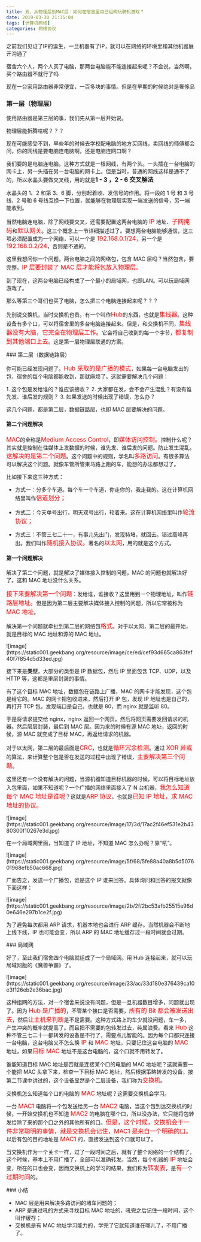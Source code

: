 ```yaml
---
title: 五、从物理层到MAC层：如何在宿舍里自己组网玩联机游戏？
date: 2019-03-30 21:35:04
tags: [计算机网络]
categories: 网络协议
---
```


之前我们见证了IP的诞生，一旦机器有了IP，就可以在网络的环境里和其他机器展开沟通了

宿舍六个人，两个人买了电脑，那两台电脑能不能连接起来呢？不会说，当然啊，买个路由器不就行了吗

现在一台家用路由器非常便宜，一百多块的事情。但是在早期的时候绝对是奢侈品

<!--more-->

### 第一层（物理层）

使用路由器是第三层的事，我们先从第一层开始说。

物理层能折腾啥呢？？？

现在可能感受不到，早些年的时候去学校配电脑的地方买网线，卖网线的师傅都会问，你的网线是要电脑连电脑啊，还是电脑连网口啊？

我们要的是电脑连电脑。这种方式就是一根网线，有两个头。一头插在一台电脑的网卡上，另一头插在另一台电脑的网卡上。但是当时，普通的网线这样是通不了的，所以水晶头要做交叉线，用的就是<font size =3 >**1 - 3 ，2 - 6 交叉解法**</font>

水晶头的 1、2 和第 3、6 脚，分别起着收、发信号的作用。将一段的 1 号 和 3 号线、2 号和 6 号线互换一下位置，就能够在物理层实现一端发送的信号，另一端能收到。

<p>当然电脑连电脑，除了网线要交叉，还需要配置这两台电脑的 <font size = 3 color= red>IP</font> 地址、<font size = 3 color= red>子网掩码</font>和<font size = 3 color= red>默认网关</font>。这三个概念上一节详细描述过了。要想两台电脑能够通信，这三项必须配置成为一个网络，可以一个是<font size = 3 color= red> 192.168.0.1/24</font>，另一个是<font size = 3 color= red> 192.168.0.2/24</font>，否则是不通的。</p>
<p>这里我想问你一个问题，两台电脑之间的网络包，包含 MAC 层吗？当然包含，要完整。<font size = 3 color= red>IP 层要封装了 MAC 层才能将包放入物理层。</font></p>
到了现在，这两台电脑已经构成了一个最小的局域网，也即LAN。可以玩局域网游戏了。

那么等第三个哥们也买了电脑，怎么把三个电脑连接起来呢？？？

<p>先别说交换机，当时交换机也贵。有一个叫作<font size = 3 color= red>Hub</font>的东西，也就是<font size = 3 color= red>集线器</font>。这种设备有多个口，可以将宿舍里的多台电脑连接起来。但是，和交换机不同，<font size = 3 color= red>集线器没有大脑，它完全在物理层工作。</font>它会将自己收到的每一个字节，<font size = 3 color= red>都复制到其他端口上去</font>。这是第一层物理层联通的方案。</p>
### 第二层（数据链路层）

<p>你可能已经发现问题了。<font size = 3 color= red>Hub 采取的是广播的模式</font>，如果每一台电脑发出的包，宿舍的每个电脑都能收到，那就麻烦了。这就需要解决几个问题：</p>
1. 这个包是发给谁的？谁应该接收？
2. 大家都在发，会不会产生混乱？有没有谁先发、谁后发的规则？
3. 如果发送的时候出现了错误，怎么办？

<p>这几个问题，都是第二层，数据链路层，也即 MAC 层要解决的问题。

#### 第二个问题解决

<font size = 3 color= red>MAC</font>的全称是<font size = 3 color= red>Medium Access Control</font>，即<font size = 3 color= red>媒体访问控制。</font>控制什么呢？其实就是控制在往媒体上发数据的时候，谁先发、谁后发的问题。防止发生混乱。<font size = 3 color= red>这解决的是第二个问题</font>。这个问题中的规则，学名叫<font size = 3 color= red>多路访问</font>。有很多算法可以解决这个问题。就像车管所管束马路上跑的车，能想的办法都想过了。</p>

<p>比如接下来这三种方式：</p>
<ul>
<li><p>方式一：分多个车道。每个车一个车道，你走你的，我走我的。这在计算机网络里叫作<font size = 3 color= red>信道划分；</font></p>
</li>
<li><p>方式二：今天单号出行，明天双号出行，轮着来。这在计算机网络里叫作<font size = 3 color= red>轮流协议；</font></p>
</li>
<li><p>方式三：不管三七二十一，有事儿先出门，发现特堵，就回去。错过高峰再出。我们叫作<font size = 3 color= red>随机接入协议。</font>著名的<font size = 3 color= red>以太网</font>，用的就是这个方式。</p>
</li>
</ul>

#### 第一个问题解决

<p>解决了第二个问题，就是解决了媒体接入控制的问题，MAC 的问题也就解决好了。这和 MAC 地址没什么关系。</p>
<p><font size = 3 color= red>接下来要解决第一个问题</font>：发给谁，谁接收？这里用到一个物理地址，叫作<font size = 3 color= red>链路层地址。</font>但是因为第二层主要解决媒体接入控制的问题，所以它常被称为<font size = 3 color= red>MAC 地址</font>。</p>
<p>解决第一个问题就牵扯到第二层的网络包<font size = 3 color= red>格式</font>。对于以太网，第二层的最开始，就是目标的 MAC 地址和源的 MAC 地址。</p>
![image](https://static001.geekbang.org/resource/image/ce/ed/cef93d665ca863fef40f7f854d5d33ed.jpg)

<p>接下来是<strong>类型</strong>，大部分的类型是 IP 数据包，然后 IP 里面包含 TCP、UDP，以及 HTTP 等，这都是里层封装的事情。</p>
<p>有了这个目标 MAC 地址，数据包在链路上广播，MAC 的网卡才能发现，这个包是给它的。MAC 的网卡把包收进来，然后打开 IP 包，发现 IP 地址也是自己的，再打开 TCP 包，发现端口是自己，也就是 80，而 nginx 就是监听 80。</p>
<p>于是将请求提交给 nginx，nginx 返回一个网页。然后将网页需要发回请求的机器。然后层层封装，最后到 MAC 层。因为来的时候有源 MAC 地址，返回的时候，源 MAC 就变成了目标 MAC，再返给请求的机器。</p>
<p>对于以太网，第二层的最后面是<font size = 3 color= red>CRC</font>，也就是<font size = 3 color= red>循环冗余检测</font>。通过 <font size = 3 color= red>XOR 异或</font>的算法，来计算整个包是否在发送的过程中出现了错误，<font size = 3 color= red>主要解决第三个问题</font>。</p>
<p>这里还有一个没有解决的问题，当源机器知道目标机器的时候，可以将目标地址放入包里面，如果不知道呢？一个广播的网络里面接入了 N 台机器，<font size = 3 color= red>我怎么知道每个 MAC 地址是谁呢</font>？这就是<font size = 3 color= red>ARP 协议</font>，也就是<font size = 3 color= red>已知 IP 地址，求 MAC 地址的协议。</font></p>
![image](https://static001.geekbang.org/resource/image/17/3d/17ac2f46ef531e2b4380300f10267e3d.jpg)

<p>在一个局域网里面，当知道了 IP 地址，不知道 MAC 怎么办呢？靠“吼”。</p>
![image](https://static001.geekbang.org/resource/image/5f/68/5fe88a40a8b5d507601968efb50ac668.jpg)

<p>广而告之，发送一个广播包，谁是这个 IP 谁来回答。具体询问和回答的报文就像下面这样：</p>
![image](https://static001.geekbang.org/resource/image/2b/2f/2bc53afb25515e96d0e646e297b1ce2f.jpg)

<p>为了避免每次都用 ARP 请求，机器本地也会进行 ARP 缓存。当然机器会不断地上线下线，IP 也可能会变，所以 ARP 的 MAC 地址缓存过一段时间就会过期。</p>
### 局域网

<p>好了，至此我们宿舍四个电脑就组成了一个局域网。用 Hub 连接起来，就可以玩局域网版的《魔兽争霸》了。</p>
![image](https://static001.geekbang.org/resource/image/33/ac/33d180e376439ca10e3f126eb2e36bac.jpg)

<p>这种组网的方法，对一个宿舍来说没有问题，但是一旦机器数目增多，问题就出现了。因为<font size = 3 color= red> Hub 是广播的</font>，不管某个接口是否需要，<font size = 3 color= red>所有的 Bit 都会被发送出去</font>，然后<font size = 3 color= red>让主机来判断</font>是不是需要。这种方式路上的车少就没问题，车一多，产生冲突的概率就提高了。而且把不需要的包转发过去，纯属浪费。看来 <font size = 3 color= red>Hub</font> 这种不管三七二十一都转发的设备是不行了，需要点儿智能的。因为每个口都只连接一台电脑，这台电脑又不怎么换<font size = 3 color= red> IP</font> 和 <font size = 3 color= red>MAC </font>地址，只要记住这台电脑的 <font size = 3 color= red>MAC</font> 地址，如果<font size = 3 color= red>目标 MAC</font> 地址不是这台电脑的，这个口就不用转发了。</p>
<p>谁能知道目标 MAC 地址是否就是连接某个口的电脑的 MAC 地址呢？这就需要一个能把 MAC 头拿下来，检查一下目标 MAC 地址，然后根据策略转发的设备，按第二节课中讲过的，这个设备显然是个二层设备，我们称为<font size = 3 color= red>交换机</font>。</p>
<p>交换机怎么知道每个口的电脑的<font size = 3 color= red> MAC</font> 地址呢？这需要交换机会学习。</p>
<p>一台 <font size = 3 color= red>MAC1</font> 电脑将一个包发送给另一台 <font size = 3 color= red>MAC2</font> 电脑，当这个包到达交换机的时候，一开始交换机也不知道 <font size = 3 color= red>MAC2</font> 的电脑在哪个口，所以没办法，它只能将包转发给除了来的那个口之外的其他所有的口。<font size = 3 color= red>但是，这个时候，交换机会干一件非常聪明的事情，就是交换机会记住，MAC1 是来自一个明确的口。</font>以后有包的目的地址是 <font size = 3 color= red>MAC1</font> 的，直接发送到这个口就可以了。</p>
<p>当交换机作为一个关卡一样，过了一段时间之后，就有了整个网络的一个结构了，这个时候，基本上不用广播了，全部可以准确转发。当然，每个机器的<font size = 3 color= red> IP</font> 地址会变，所在的口也会变，因而交换机上的学习的结果，我们称为<font size = 3 color= red>转发表</font>，是<font size = 3 color= red>有</font>一个<font size = 3 color= red>过期时间</font>的。</p>
### 小结

- MAC 层是用来解决多路访问的堵车问题的；
- ARP 是通过吼的方式来寻找目标 MAC 地址的，吼完之后记住一段时间，这个叫作缓存；
- 交换机是有 MAC 地址学习能力的，学完了它就知道谁在哪儿了，不用广播了。